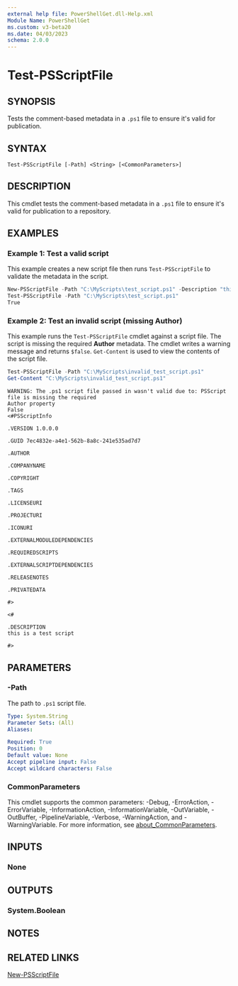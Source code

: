 ```yaml
---
external help file: PowerShellGet.dll-Help.xml
Module Name: PowerShellGet
ms.custom: v3-beta20
ms.date: 04/03/2023
schema: 2.0.0
---
```


# Test-PSScriptFile

## SYNOPSIS

Tests the comment-based metadata in a `.ps1` file to ensure it's valid for publication.

## SYNTAX

```
Test-PSScriptFile [-Path] <String> [<CommonParameters>]
```

## DESCRIPTION

This cmdlet tests the comment-based metadata in a `.ps1` file to ensure it's valid for publication
to a repository.

## EXAMPLES

### Example 1: Test a valid script

This example creates a new script file then runs `Test-PSScriptFile` to validate the metadata
in the script.

```powershell
New-PSScriptFile -Path "C:\MyScripts\test_script.ps1" -Description "this is a test script"
Test-PSScriptFile -Path "C:\MyScripts\test_script.ps1"
True
```

### Example 2: Test an invalid script (missing Author)

This example runs the `Test-PSScriptFile` cmdlet against a script file. The script is missing
the required **Author** metadata. The cmdlet writes a warning message and returns `$false`.
`Get-Content` is used to view the contents of the script file.

```powershell
Test-PSScriptFile -Path "C:\MyScripts\invalid_test_script.ps1"
Get-Content "C:\MyScripts\invalid_test_script.ps1"
```

```Output
WARNING: The .ps1 script file passed in wasn't valid due to: PSScript file is missing the required
Author property
False
<#PSScriptInfo

.VERSION 1.0.0.0

.GUID 7ec4832e-a4e1-562b-8a8c-241e535ad7d7

.AUTHOR

.COMPANYNAME

.COPYRIGHT

.TAGS

.LICENSEURI

.PROJECTURI

.ICONURI

.EXTERNALMODULEDEPENDENCIES

.REQUIREDSCRIPTS

.EXTERNALSCRIPTDEPENDENCIES

.RELEASENOTES

.PRIVATEDATA

#>

<#

.DESCRIPTION
this is a test script

#>
```

## PARAMETERS

### -Path

The path to `.ps1` script file.

```yaml
Type: System.String
Parameter Sets: (All)
Aliases:

Required: True
Position: 0
Default value: None
Accept pipeline input: False
Accept wildcard characters: False
```

### CommonParameters

This cmdlet supports the common parameters: -Debug, -ErrorAction, -ErrorVariable, -InformationAction, -InformationVariable, -OutVariable, -OutBuffer, -PipelineVariable, -Verbose, -WarningAction, and -WarningVariable. For more information, see [about_CommonParameters](http://go.microsoft.com/fwlink/?LinkID=113216).

## INPUTS

### None

## OUTPUTS

### System.Boolean

## NOTES

## RELATED LINKS

[New-PSScriptFile](New-PSScriptFile.md)
